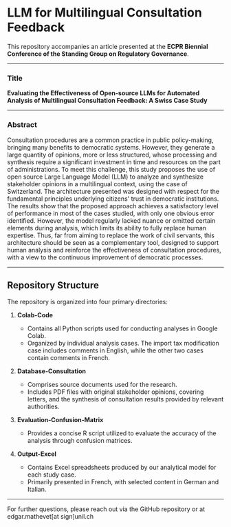 # LLM for Multilingual Consultation Feedback

This repository accompanies an article presented at the **ECPR Biennial Conference of the Standing Group on Regulatory Governance**.

---

### Title

**Evaluating the Effectiveness of Open-source LLMs for Automated Analysis of Multilingual Consultation Feedback: A Swiss Case Study**

---

### Abstract

Consultation procedures are a common practice in public policy-making, bringing many benefits to democratic systems. However, they generate a large quantity of opinions, more or less structured, whose processing and synthesis require a significant investment in time and resources on the part of administrations. To meet this challenge, this study proposes the use of open source Large Language Model (LLM) to analyze and synthesize stakeholder opinions in a multilingual context, using the case of Switzerland. The architecture presented was designed with respect for the fundamental principles underlying citizens' trust in democratic institutions. The results show that the proposed approach achieves a satisfactory level of performance in most of the cases studied, with only one obvious error identified. However, the model regularly lacked nuance or omitted certain elements during analysis, which limits its ability to fully replace human expertise. Thus, far from aiming to replace the work of civil servants, this architecture should be seen as a complementary tool, designed to support human analysis and reinforce the effectiveness of consultation procedures, with a view to the continuous improvement of democratic processes.

---

## Repository Structure

The repository is organized into four primary directories:

1. **Colab-Code**

   * Contains all Python scripts used for conducting analyses in Google Colab.
   * Organized by individual analysis cases. The import tax modification case includes comments in English, while the other two cases contain comments in French.

2. **Database-Consultation**

   * Comprises source documents used for the research.
   * Includes PDF files with original stakeholder opinions, covering letters, and the synthesis of consultation results provided by relevant authorities.

3. **Evaluation-Confusion-Matrix**

   * Provides a concise R script utilized to evaluate the accuracy of the analysis through confusion matrices.

4. **Output-Excel**

   * Contains Excel spreadsheets produced by our analytical model for each study case.
   * Primarily presented in French, with selected content in German and Italian.

---

For further questions, please reach out via the GitHub repository or at edgar.mathevet[at sign]unil.ch
